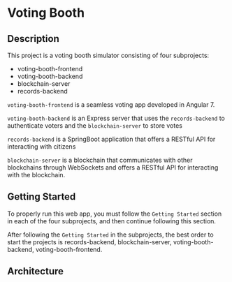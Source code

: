 # Voting Booth

## Description
This project is a voting booth simulator consisting of four subprojects:
- voting-booth-frontend
- voting-booth-backend
- blockchain-server
- records-backend

```voting-booth-frontend``` is a seamless voting app developed in Angular 7.

```voting-booth-backend``` is an Express server that uses the ```records-backend``` to authenticate voters and the ```blockchain-server``` to store votes

```records-backend``` is a SpringBoot application that offers a RESTful API for interacting with citizens

```blockchain-server``` is a blockchain that communicates with other blockchains through WebSockets and offers a RESTful API for interacting with the blockchain.

## Getting Started
To properly run this web app, you must follow the ```Getting Started``` section in each of the four subprojects, and then continue following this section.

After following the ```Getting Started``` in the subprojects, the best order to start the projects is records-backend, blockchain-server, voting-booth-backend, voting-booth-frontend.
## Architecture

